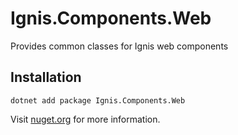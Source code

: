 ﻿# Ignis.Components.Web

Provides common classes for Ignis web components

## Installation

```shell
dotnet add package Ignis.Components.Web
```

Visit [nuget.org](https://www.nuget.org/packages/Ignis.Components.Web) for more information.
